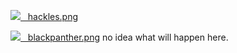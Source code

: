  [![](https://ssl.gstatic.com/docs/doclist/images/icon_11_image_list.png) &nbsp; hackles.png](https://docs.google.com/file/d/0B8sfgc4yfys8cmJJLWROZmpxek0/edit?usp=drivesdk)

 [![](https://ssl.gstatic.com/docs/doclist/images/icon_11_image_list.png) &nbsp; blackpanther.png](https://docs.google.com/file/d/0B8sfgc4yfys8d2VJdkFXMGVIVHM/edit?usp=drivesdk)
no idea what will happen here.